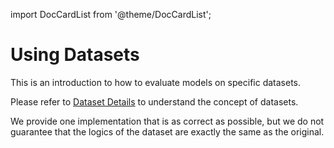 ---
---

import DocCardList from '@theme/DocCardList';

# Using Datasets

This is an introduction to how to evaluate models on specific datasets.

Please refer to [Dataset Details](/docs/category/dataset-detail) to understand the concept of datasets.

We provide one implementation that is as correct as possible, but we do not guarantee that the logics of the dataset are exactly the same as the original.

<DocCardList />
